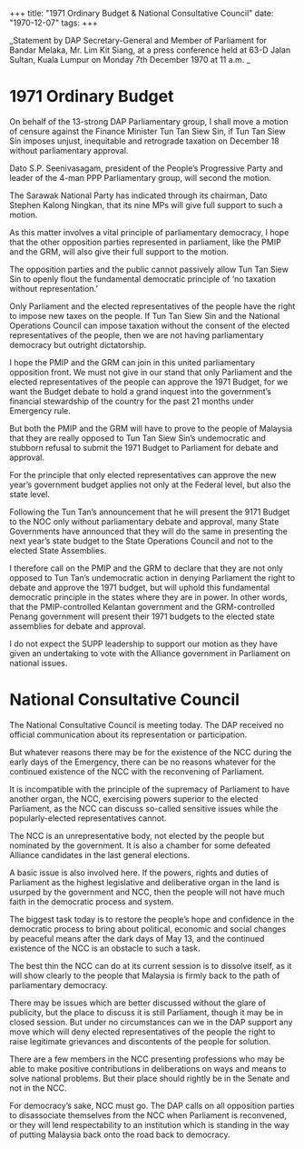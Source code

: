 +++ 
title: "1971 Ordinary Budget & National Consultative Council"
date: "1970-12-07"
tags:
+++

_Statement by DAP Secretary-General and Member of Parliament for Bandar Melaka, Mr. Lim Kit Siang, at a press conference held at 63-D Jalan Sultan, Kuala Lumpur on Monday 7th December 1970 at 11 a.m. _

# 1971 Ordinary Budget 

On behalf of the 13-strong DAP Parliamentary group, I shall move a motion of censure against the Finance Minister Tun Tan Siew Sin, if Tun Tan Siew Sin imposes unjust, inequitable and retrograde taxation on December 18 without parliamentary approval.</u>

Dato S.P. Seenivasagam, president of the People’s Progressive Party and leader of the 4-man PPP Parliamentary group, will second the motion. 

The Sarawak National Party has indicated through its chairman, Dato Stephen Kalong Ningkan, that its nine MPs will give full support to such a motion. 

As this matter involves a vital principle of parliamentary democracy, I hope that the other opposition parties represented in parliament, like the PMIP and the GRM, will also give their full support to the motion. 

The opposition parties and the public cannot passively allow Tun Tan Siew Sin to openly flout the fundamental democratic principle of ‘no taxation without representation.’

Only Parliament and the elected representatives of the people have the right to impose new taxes on the people. If Tun Tan Siew Sin and the National Operations Council can impose taxation without the consent of the elected representatives of the people, then we are not having parliamentary democracy but outright dictatorship. 

I hope the PMIP and the GRM can join in this united parliamentary opposition front. We must not give in our stand that only Parliament and the elected representatives of the people can approve the 1971 Budget, for we want the Budget debate to hold a grand inquest into the government’s financial stewardship of the country for the past 21 months under Emergency rule. 

But both the PMIP and the GRM will have to prove to the people of Malaysia that they are really opposed to Tun Tan Siew Sin’s undemocratic and stubborn refusal to submit the 1971 Budget to Parliament for debate and approval. 

For the principle that only elected representatives can approve the new year’s government budget applies not only at the Federal level, but also the state level. 

Following the Tun Tan’s announcement that he will present the 9171 Budget to the NOC only without parliamentary debate and approval, many State Governments have announced that they will do the same in presenting the next year’s state budget to the State Operations Council and not to the elected State Assemblies. 

I therefore call on the PMIP and the GRM to declare that they are not only opposed to Tun Tan’s undemocratic action in denying Parliament the right to debate and approve the 1971 budget, but will uphold this fundamental democratic principle in the states where they are in power. In other words, that the PMIP-controlled Kelantan government and the GRM-controlled Penang government will present their 1971 budgets to the elected state assemblies for debate and approval.   

I do not expect the SUPP leadership to support our motion as they have given an undertaking to vote with the Alliance government in Parliament on national issues. 

# National Consultative Council 

The National Consultative Council is meeting today. The DAP received no official communication about its representation or participation. 

But whatever reasons there may be for the existence of the NCC during the early days of the Emergency, there can be no reasons whatever for the continued existence of the NCC with the reconvening of Parliament. 

It is incompatible with the principle of the supremacy of Parliament to have another organ, the NCC, exercising powers superior to the elected Parliament, as the NCC can discuss so-called sensitive issues while the popularly-elected representatives cannot.   

The NCC is an unrepresentative body, not elected by the people but nominated by the government. It is also a chamber for some defeated Alliance candidates in the last general elections. 

A basic issue is also involved here. If the powers, rights and duties of Parliament as the highest legislative and deliberative organ in the land is usurped by the government and NCC, then the people will not have much faith in the democratic process and system. 

The biggest task today is to restore the people’s hope and confidence in the democratic process to bring about political, economic and social changes by peaceful means after the dark days of May 13, and the continued existence of the NCC is an obstacle to such a task. 

The best thin the NCC can do at its current session is to dissolve itself, as it will show clearly to the people that Malaysia is firmly back to the path of parliamentary democracy.

There may be issues which are better discussed without the glare of publicity, but the place to discuss it is still Parliament, though it may be in closed session. But under no circumstances can we in the DAP support any move which will deny elected representatives of the people the right to raise legitimate grievances and discontents of the people for solution. 

There are a few members in the NCC presenting professions who may be able to make positive contributions in deliberations on ways and means to solve national problems. But their place should rightly be in the Senate and not in the NCC. 

For democracy’s sake, NCC must go. The DAP calls on all opposition parties to disassociate themselves from the NCC when Parliament is reconvened, or they will lend respectability to an institution which is standing in the way of putting Malaysia back onto the road back to democracy.          
 
